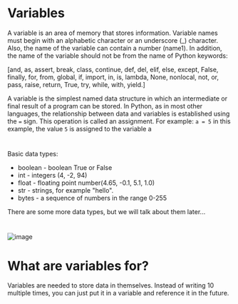 # Variables

A variable is an area of ​​memory that stores information. Variable names must begin with an alphabetic character or an underscore (_) character.
Also, the name of the variable can contain a number (name1).
In addition, the name of the variable should not be from the name of Python keywords:

[and, as, assert, break, class, continue, def, del, elif, else, except, False, finally, for, from, global, if, import, in, is, lambda, None, nonlocal, not, or, pass, raise, return, True, try, while, with, yield.]

A variable is the simplest named data structure in which an intermediate or final result of a program can be stored. In Python, as in most other languages, 
the relationship between data and variables is established using the `=` sign. This operation is called an assignment.
For example: `a = 5` in this example, the value `5` is assigned to the variable a

#

Basic data types:

* boolean - boolean True or False
* int - integers (4, -2, 94)
* float - floating point number(4.65, -0.1, 5.1, 1.0)
* str - strings, for example "hello".
* bytes - a sequence of numbers in the range 0-255

There are some more data types, but we will talk about them later...

#


![image](https://user-images.githubusercontent.com/70141250/127202632-e984a314-9e9d-44a6-a644-82423b625906.png)


# What are variables for?
Variables are needed to store data in themselves. Instead of writing 10 multiple times, you can just put it in a variable and reference it in the future.
